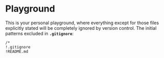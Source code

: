 # Playground
This is your personal playground, where everything except for those files explicitly stated will
be completely ignored by version control. The initial patterns excluded in **``.gitignore``**:

````
/*
!.gitignore
!README.md
````